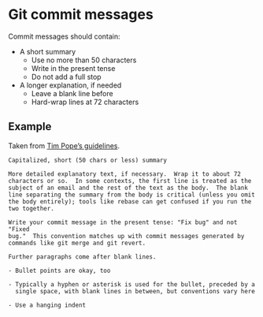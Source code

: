 # Git commit messages

Commit messages should contain:

* A short summary
  * Use no more than 50 characters
  * Write in the present tense
  * Do not add a full stop
* A longer explanation, if needed
  * Leave a blank line before
  * Hard-wrap lines at 72 characters

## Example

Taken from [Tim Pope’s guidelines](http://tbaggery.com/2008/04/19/a-note-about-git-commit-messages.html).

    Capitalized, short (50 chars or less) summary

    More detailed explanatory text, if necessary.  Wrap it to about 72
    characters or so.  In some contexts, the first line is treated as the
    subject of an email and the rest of the text as the body.  The blank
    line separating the summary from the body is critical (unless you omit
    the body entirely); tools like rebase can get confused if you run the
    two together.

    Write your commit message in the present tense: "Fix bug" and not "Fixed
    bug."  This convention matches up with commit messages generated by
    commands like git merge and git revert.

    Further paragraphs come after blank lines.

    - Bullet points are okay, too

    - Typically a hyphen or asterisk is used for the bullet, preceded by a
      single space, with blank lines in between, but conventions vary here

    - Use a hanging indent
